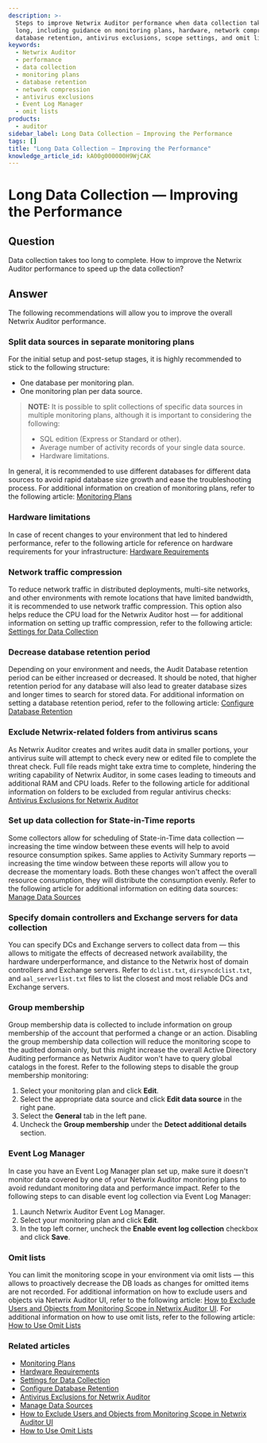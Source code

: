 ```yaml
---
description: >-
  Steps to improve Netwrix Auditor performance when data collection takes too
  long, including guidance on monitoring plans, hardware, network compression,
  database retention, antivirus exclusions, scope settings, and omit lists.
keywords:
  - Netwrix Auditor
  - performance
  - data collection
  - monitoring plans
  - database retention
  - network compression
  - antivirus exclusions
  - Event Log Manager
  - omit lists
products:
  - auditor
sidebar_label: Long Data Collection — Improving the Performance
tags: []
title: "Long Data Collection — Improving the Performance"
knowledge_article_id: kA00g000000H9WjCAK
---
```


# Long Data Collection — Improving the Performance

## Question

Data collection takes too long to complete. How to improve the Netwrix Auditor performance to speed up the data collection?

## Answer

The following recommendations will allow you to improve the overall Netwrix Auditor performance.

### Split data sources in separate monitoring plans

For the initial setup and post-setup stages, it is highly recommended to stick to the following structure:

- One database per monitoring plan.
- One monitoring plan per data source.

> **NOTE:** It is possible to split collections of specific data sources in multiple monitoring plans, although it is important to considering the following:
>
> - SQL edition (Express or Standard or other).
> - Average number of activity records of your single data source.
> - Hardware limitations.

In general, it is recommended to use different databases for different data sources to avoid rapid database size growth and ease the troubleshooting process. For additional information on creation of monitoring plans, refer to the following article: [Monitoring Plans](https://docs.netwrix.com/docs/auditor/10_8/admin/monitoringplans/overview)

### Hardware limitations

In case of recent changes to your environment that led to hindered performance, refer to the following article for reference on hardware requirements for your infrastructure: [Hardware Requirements](https://docs.netwrix.com/docs/auditor/10_8/requirements/console)

### Network traffic compression

To reduce network traffic in distributed deployments, multi-site networks, and other environments with remote locations that have limited bandwidth, it is recommended to use network traffic compression. This option also helps reduce the CPU load for the Netwrix Auditor host — for additional information on setting up traffic compression, refer to the following article: [Settings for Data Collection](https://docs.netwrix.com/docs/auditor/10_8/admin/monitoringplans/create#settings-for-data-collection)

### Decrease database retention period

Depending on your environment and needs, the Audit Database retention period can be either increased or decreased. It should be noted, that higher retention period for any database will also lead to greater database sizes and longer times to search for stored data. For additional information on setting a database retention period, refer to the following article: [Configure Database Retention](https://docs.netwrix.com/docs/auditor/10_8/admin/settings/auditdatabase#configure-database-retention)

### Exclude Netwrix-related folders from antivirus scans

As Netwrix Auditor creates and writes audit data in smaller portions, your antivirus suite will attempt to check every new or edited file to complete the threat check. Full file reads might take extra time to complete, hindering the writing capability of Netwrix Auditor, in some cases leading to timeouts and additional RAM and CPU loads. Refer to the following article for additional information on folders to be excluded from regular antivirus checks: [Antivirus Exclusions for Netwrix Auditor](/docs/kb/auditor/antivirus-exclusions-for-netwrix-auditor.md)

### Set up data collection for State-in-Time reports

Some collectors allow for scheduling of State-in-Time data collection — increasing the time window between these events will help to avoid resource consumption spikes. Same applies to Activity Summary reports — increasing the time window between these reports will allow you to decrease the momentary loads. Both these changes won't affect the overall resource consumption, they will distribute the consumption evenly. Refer to the following article for additional information on editing data sources: [Manage Data Sources](https://docs.netwrix.com/docs/auditor/10_8/admin/monitoringplans/datasources)

### Specify domain controllers and Exchange servers for data collection

You can specify DCs and Exchange servers to collect data from — this allows to mitigate the effects of decreased network availability, the hardware underperformance, and distance to the Netwrix host of domain controllers and Exchange servers. Refer to `dclist.txt`, `dirsyncdclist.txt`, and `aal_serverlist.txt` files to list the closest and most reliable DCs and Exchange servers.

### Group membership

Group membership data is collected to include information on group membership of the account that performed a change or an action. Disabling the group membership data collection will reduce the monitoring scope to the audited domain only, but this might increase the overall Active Directory Auditing performance as Netwrix Auditor won't have to query global catalogs in the forest. Refer to the following steps to disable the group membership monitoring:

1. Select your monitoring plan and click **Edit**.
2. Select the appropriate data source and click **Edit data source** in the right pane.
3. Select the **General** tab in the left pane.
4. Uncheck the **Group membership** under the **Detect additional details** section.

### Event Log Manager

In case you have an Event Log Manager plan set up, make sure it doesn't monitor data covered by one of your Netwrix Auditor monitoring plans to avoid redundant monitoring data and performance impact. Refer to the following steps to can disable event log collection via Event Log Manager:

1. Launch Netwrix Auditor Event Log Manager.
2. Select your monitoring plan and click **Edit**.
3. In the top left corner, uncheck the **Enable event log collection** checkbox and click **Save**.

### Omit lists

You can limit the monitoring scope in your environment via omit lists — this allows to proactively decrease the DB loads as changes for omitted items are not recorded. For additional information on how to exclude users and objects via Netwrix Auditor UI, refer to the following article: [How to Exclude Users and Objects from Monitoring Scope in Netwrix Auditor UI](/docs/kb/auditor/how-to-exclude-users-and-objects-from-monitoring-scope-in-netwrix-auditor-ui.md). For additional information on how to use omit lists, refer to the following article: [How to Use Omit Lists](https://docs.netwrix.com/docs/kb/auditor/how-to-use-omit-lists)

### Related articles

- [Monitoring Plans](https://docs.netwrix.com/docs/auditor/10_8/admin/monitoringplans/overview)
- [Hardware Requirements](https://docs.netwrix.com/docs/auditor/10_8/requirements/console)
- [Settings for Data Collection](https://docs.netwrix.com/docs/auditor/10_8/admin/monitoringplans/create#settings-for-data-collection)
- [Configure Database Retention](https://docs.netwrix.com/docs/auditor/10_8/admin/settings/auditdatabase#configure-database-retention)
- [Antivirus Exclusions for Netwrix Auditor](/docs/kb/auditor/antivirus-exclusions-for-netwrix-auditor.md)
- [Manage Data Sources](https://docs.netwrix.com/docs/auditor/10_8/admin/monitoringplans/datasources)
- [How to Exclude Users and Objects from Monitoring Scope in Netwrix Auditor UI](/docs/kb/auditor/how-to-exclude-users-and-objects-from-monitoring-scope-in-netwrix-auditor-ui.md)
- [How to Use Omit Lists](https://docs.netwrix.com/docs/kb/auditor/how-to-use-omit-lists)
